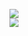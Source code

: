 [![](https://img.shields.io/badge/Made%20With-Github%20Spray-lightgrey.svg?style=for-the-badge&logo=github)](https://github.com/Annihil/github-spray#847)  
[![](https://i.imgur.com/2DrTn0Z.gif)](https://github.com/Annihil/github-spray)